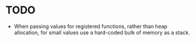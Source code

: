 TODO
====

* When passing values for registered functions, rather than heap allocation, for small values use a hard-coded bulk of memory as a stack.

